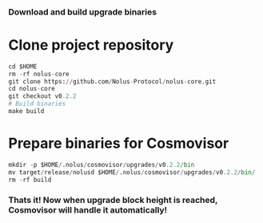 ### Download and build upgrade binaries
# Clone project repository
```python
cd $HOME
rm -rf nolus-core
git clone https://github.com/Nolus-Protocol/nolus-core.git
cd nolus-core
git checkout v0.2.2
# Build binaries
make build
````
# Prepare binaries for Cosmovisor
```python
mkdir -p $HOME/.nolus/cosmovisor/upgrades/v0.2.2/bin
mv target/release/nolusd $HOME/.nolus/cosmovisor/upgrades/v0.2.2/bin/
rm -rf build
```

### Thats it! Now when upgrade block height is reached, Cosmovisor will handle it automatically!
